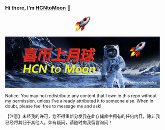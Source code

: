### Hi there, I’m [HCNtoMoon](https://hcntomoon.github.io/) 👋 



<p align="center">
  <img src="/images/rocket_1f680.png" width="10%">
</p>


![喜币上月球图片](/images/about/HCNtoMoon.jpg "喜币上月球")


Notice: You may not redistribute any content that I own in this repo without my permission, unless I've already attributed it to someone else. When in doubt, please feel free to message me and ask!

【注意】未经我的许可，您不得重新分发我在此存储库中拥有的任何内容，除非我已经将其归于其他人。如有疑问，请随时向我留言询问！



